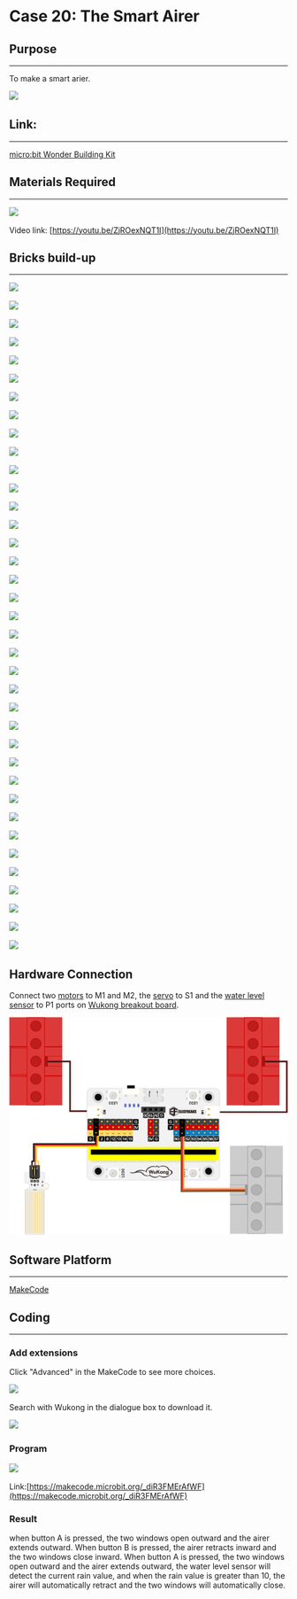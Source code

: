 # Case 20: The Smart Airer 

## Purpose
---
To make a smart arier.
 
![](./images/case-20-01.png)

## Link: 
---
[micro:bit Wonder Building Kit](https://www.elecfreaks.com/micro-bit-wonder-building-kit-without-micro-bit-board.html)

## Materials Required
---
![](./images/case-20-02.png)

Video link:
[https://youtu.be/ZjROexNQT1I](https://youtu.be/ZjROexNQT1I)

## Bricks build-up
---


![](./images/step-case-20-01.png)

![](./images/step-case-20-02.png)

![](./images/step-case-20-03.png)

![](./images/step-case-20-04.png)

![](./images/step-case-20-05.png)

![](./images/step-case-20-06.png)

![](./images/step-case-20-07.png)

![](./images/step-case-20-08.png)

![](./images/step-case-20-09.png)

![](./images/step-case-20-10.png)

![](./images/step-case-20-11.png)

![](./images/step-case-20-12.png)

![](./images/step-case-20-13.png)

![](./images/step-case-20-14.png)

![](./images/step-case-20-15.png)

![](./images/step-case-20-16.png)

![](./images/step-case-20-17.png)

![](./images/step-case-20-18.png)

![](./images/step-case-20-19.png)

![](./images/step-case-20-20.png)

![](./images/step-case-20-21.png)

![](./images/step-case-20-22.png)

![](./images/step-case-20-23.png)

![](./images/step-case-20-24.png)

![](./images/step-case-20-25.png)

![](./images/step-case-20-26.png)

![](./images/step-case-20-27.png)

![](./images/step-case-20-28.png)

![](./images/step-case-20-29.png)

![](./images/step-case-20-30.png)

![](./images/step-case-20-31.png)

![](./images/step-case-20-32.png)

![](./images/step-case-20-33.png)

![](./images/step-case-20-34.png)

![](./images/step-case-20-35.png)

![](./images/step-case-20-36.png)

![](./images/step-case-20-37.png)

## Hardware Connection

Connect two [motors](https://www.elecfreaks.com/geekservo-motor-2kg-compatible-with-lego.html) to M1 and M2, the [servo](https://www.elecfreaks.com/geekservo-2kg-360-degrees-compatible-with-lego.html) to S1 and the [water level sensor](https://www.elecfreaks.com/octopus-water-level-sensor.html) to P1 ports on [Wukong breakout board](https://www.elecfreaks.com/wukong-board-with-lego-holder-for-micro-bit.html). 

![](./images/Wonder-Building-Kit-case-20-06.png)

## Software Platform
---
[MakeCode](https://makecode.microbit.org/)

## Coding
---
### Add extensions
Click "Advanced" in the MakeCode to see more choices.
 
![](./images/case-01-03.png)

Search with Wukong in the dialogue box to download it. 

![](./images/case-01-04.png)





### Program
 
![](./images/case-20-05.png)

Link:[https://makecode.microbit.org/_diR3FMErAfWF](https://makecode.microbit.org/_diR3FMErAfWF)

### Result

when button A is pressed, the two windows open outward and the airer extends outward.
When button B is pressed, the airer retracts inward and the two windows close inward.
When button A is pressed, the two windows open outward and the airer extends outward, the water level sensor will detect the current rain value, and when the rain value is greater than 10, the airer will automatically retract and the two windows will automatically close.
